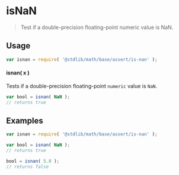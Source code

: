 <!--

@license Apache-2.0

Copyright (c) 2018 The Stdlib Authors.

Licensed under the Apache License, Version 2.0 (the "License");
you may not use this file except in compliance with the License.
You may obtain a copy of the License at

   http://www.apache.org/licenses/LICENSE-2.0

Unless required by applicable law or agreed to in writing, software
distributed under the License is distributed on an "AS IS" BASIS,
WITHOUT WARRANTIES OR CONDITIONS OF ANY KIND, either express or implied.
See the License for the specific language governing permissions and
limitations under the License.

-->

# isNaN

> Test if a double-precision floating-point numeric value is NaN.

<section class="usage">

## Usage

```javascript
var isnan = require( '@stdlib/math/base/assert/is-nan' );
```

#### isnan( x )

Tests if a double-precision floating-point `numeric` value is `NaN`.

```javascript
var bool = isnan( NaN );
// returns true
```

</section>

<!-- /.usage -->

<section class="examples">

## Examples

<!-- eslint no-undef: "error" -->

```javascript
var isnan = require( '@stdlib/math/base/assert/is-nan' );

var bool = isnan( NaN );
// returns true

bool = isnan( 5.0 );
// returns false
```

</section>

<!-- /.examples -->

<section class="links">

</section>

<!-- /.links -->
